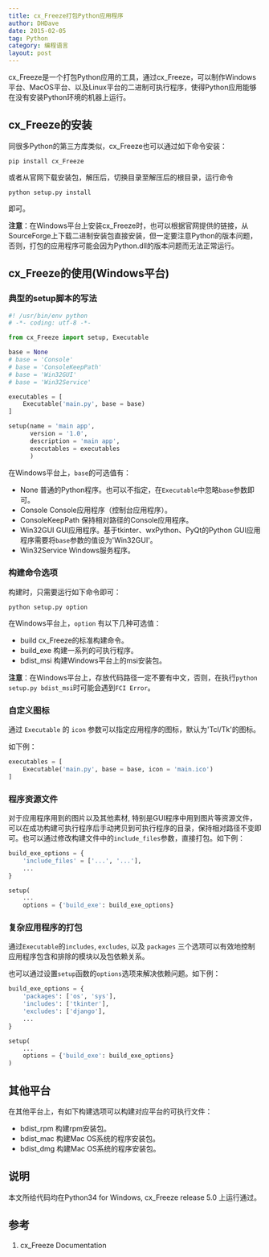 ```yaml
---
title: cx_Freeze打包Python应用程序
author: DHDave
date: 2015-02-05
tag: Python
category: 编程语言
layout: post
---
```


cx_Freeze是一个打包Python应用的工具，通过cx_Freeze，可以制作Windows平台、MacOS平台、以及Linux平台的二进制可执行程序，使得Python应用能够在没有安装Python环境的机器上运行。

cx_Freeze的安装
-----------------

同很多Python的第三方库类似，cx_Freeze也可以通过如下命令安装：

    pip install cx_Freeze

或者从官网下载安装包，解压后，切换目录至解压后的根目录，运行命令

    python setup.py install

即可。

<!--more-->

**注意**：在Windows平台上安装cx_Freeze时，也可以根据官网提供的链接，从SourceForge上下载二进制安装包直接安装，但一定要注意Python的版本问题，否则，打包的应用程序可能会因为Python.dll的版本问题而无法正常运行。

cx_Freeze的使用(Windows平台)
-----------------------------

### 典型的setup脚本的写法

```python
#! /usr/bin/env python
# -*- coding: utf-8 -*-

from cx_Freeze import setup, Executable

base = None
# base = 'Console'
# base = 'ConsoleKeepPath'
# base = 'Win32GUI'
# base = 'Win32Service'

executables = [
    Executable('main.py', base = base)
]

setup(name = 'main app',
      version = '1.0',
      description = 'main app',
      executables = executables
      )
```

在Windows平台上，`base`的可选值有：

+ None
    普通的Python程序。也可以不指定，在`Executable`中忽略`base`参数即可。
+ Console
    Console应用程序（控制台应用程序）。
+ ConsoleKeepPath
    保持相对路径的Console应用程序。
+ Win32GUI
    GUI应用程序。基于tkinter、wxPython、PyQt的Python GUI应用程序需要将`base`参数的值设为'Win32GUI'。
+ Win32Service
    Windows服务程序。

### 构建命令选项

构建时，只需要运行如下命令即可：

    python setup.py option

在Windows平台上，`option` 有以下几种可选值：

+ build
    cx_Freeze的标准构建命令。
+ build_exe
    构建一系列的可执行程序。
+ bdist_msi
    构建Windows平台上的msi安装包。

**注意**：在Windows平台上，存放代码路径一定不要有中文，否则，在执行`python setup.py bdist_msi`时可能会遇到`FCI Error`。

### 自定义图标

通过 `Executable` 的 `icon` 参数可以指定应用程序的图标，默认为'Tcl/Tk'的图标。

如下例：

```python
executables = [
    Executable('main.py', base = base, icon = 'main.ico')
]
```

### 程序资源文件

对于应用程序用到的图片以及其他素材, 特别是GUI程序中用到图片等资源文件，可以在成功构建可执行程序后手动拷贝到可执行程序的目录，保持相对路径不变即可。也可以通过修改构建文件中的`include_files`参数，直接打包。如下例：

```Python
build_exe_options = {
    'include_files' = ['...', '...'],
    ...
}

setup(
    ...
    options = {'build_exe': build_exe_options}
```

### 复杂应用程序的打包

通过`Executable`的`includes`, `excludes`, 以及 `packages` 三个选项可以有效地控制应用程序包含和排除的模块以及包依赖关系。

也可以通过设置`setup`函数的`options`选项来解决依赖问题。如下例：

```python
build_exe_options = {
    'packages': ['os', 'sys'],
    'includes': ['tkinter'],
    'excludes': ['django'],
    ...
}

setup(
    ...
    options = {'build_exe': build_exe_options}
)
```

其他平台
--------

在其他平台上，有如下构建选项可以构建对应平台的可执行文件：
 
 + bdist_rpm
    构建rpm安装包。
 + bdist_mac
    构建Mac OS系统的程序安装包。
 + bdist_dmg
    构建Mac OS系统的程序安装包。

说明
-----

本文所给代码均在Python34 for Windows, cx_Freeze release 5.0 上运行通过。

参考
-----

1. cx_Freeze Documentation


